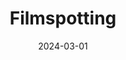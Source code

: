 ---
title: Filmspotting
type: Podcast
date: 2024-03-01
link: https://www.filmspotting.net/
image: ./images/filmspotting.webp
tags: ["Film"]
---